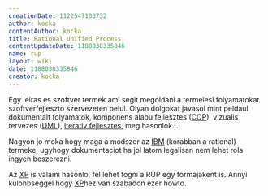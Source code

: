 ```yaml
---
creationDate: 1122547103732 
author: kocka 
contentAuthor: kocka 
title: Rational Unified Process 
contentUpdateDate: 1188038335846 
name: rup 
layout: wiki 
date: 1188038335846 
creator: kocka 
---
```

Egy leiras es szoftver termek ami segit megoldani a termelesi folyamatokat szoftverfejleszto szervezeten belul. Olyan dolgokat javasol mint peldaul dokumentalt folyamatok, komponens alapu fejlesztes ([COP](COP.html)), vizualis tervezes ([UML](UML.html)), [iterativ fejlesztes](iterativ%20processz.html), meg hasonlok...

Nagyon jo moka hogy maga a modszer az [IBM](IBM.html) (korabban a rational) termeke, ugyhogy dokumentaciot ha jol latom legalisan nem lehet rola ingyen beszerezni.

Az [XP](XP.html) is valami hasonlo, fel lehet fogni a RUP egy formajakent is. Annyi kulonbseggel hogy [XP](XP.html)hez van szabadon ezer howto.


